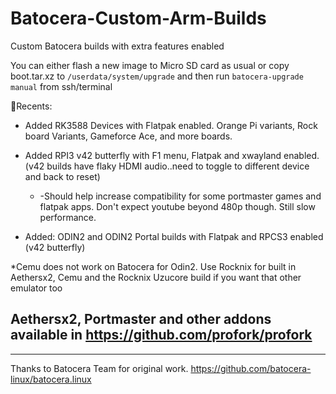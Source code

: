 # Batocera-Custom-Arm-Builds
Custom Batocera builds with extra features enabled

You can either flash a new image to Micro SD card as usual or copy boot.tar.xz to `/userdata/system/upgrade` and then run `batocera-upgrade manual` from ssh/terminal

🚀Recents:

* Added RK3588 Devices with Flatpak enabled.  Orange Pi variants, Rock board Variants, Gameforce Ace, and more boards.

* Added RPI3 v42 butterfly with F1 menu, Flatpak and xwayland enabled. (v42 builds have flaky HDMI audio..need to toggle to different device and back to reset)
    * -Should help increase compatibility for some portmaster games and flatpak apps.  Don't expect youtube beyond 480p though. Still slow performance.
   

  
* Added: ODIN2 and ODIN2 Portal builds with Flatpak and RPCS3 enabled (v42 butterfly)






*Cemu does not work on Batocera for Odin2.  Use Rocknix for built in Aethersx2,  Cemu and the Rocknix Uzucore build if you want that other emulator too


## Aethersx2, Portmaster and other addons available in https://github.com/profork/profork ##
----

Thanks to Batocera Team for original work. https://github.com/batocera-linux/batocera.linux
